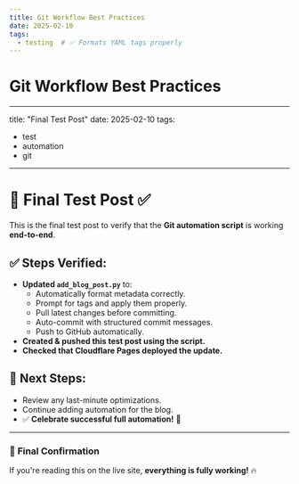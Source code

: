 ```yaml
---
title: Git Workflow Best Practices
date: 2025-02-10
tags:
  - testing  # ✅ Formats YAML tags properly
---
```


# Git Workflow Best Practices

---
title: "Final Test Post"
date: 2025-02-10
tags:
  - test
  - automation
  - git
---

# 🚀 Final Test Post ✅

This is the final test post to verify that the **Git automation script** is working **end-to-end**.

## ✅ Steps Verified:
- **Updated `add_blog_post.py`** to:
  - Automatically format metadata correctly.
  - Prompt for tags and apply them properly.
  - Pull latest changes before committing.
  - Auto-commit with structured commit messages.
  - Push to GitHub automatically.
- **Created & pushed this test post using the script.**
- **Checked that Cloudflare Pages deployed the update.**

## 🔄 Next Steps:
- Review any last-minute optimizations.
- Continue adding automation for the blog.
- ✅ **Celebrate successful full automation!** 🎉

---

### 🚀 **Final Confirmation**
If you're reading this on the live site, **everything is fully working!** 🔥
